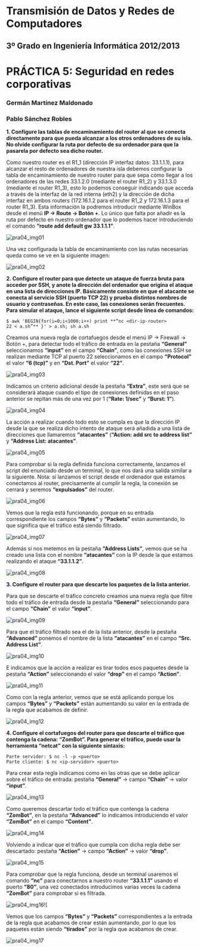 Transmisión de Datos y Redes de Computadores
============================================
3º Grado en Ingeniería Informática 2012/2013
--------------------------------------------


# PRÁCTICA 5: Seguridad en redes corporativas
### Germán Martínez Maldonado
### Pablo Sánchez Robles

**1. Configure las tablas de encaminamiento del router al que se conecta directamente para que pueda alcanzar a los otros ordenadores de su isla. No olvide configurar la ruta por defecto de su ordenador para que la pasarela por defecto sea dicho router.**

Como nuestro router es el R1_1 (dirección IP interfaz datos: 33.1.1.1), para alcanzar el resto de ordenadores de nuestra isla debemos configurar la tabla de encaminamiento de nuestro router para que sepa cómo llegar a los ordenadores de las redes 33.1.2.0 (mediante el router R1_2) y 33.1.3.0 (mediante el router R1_3), esto lo podemos conseguir indicando que acceda a través de la interfaz de la red interna (eth2) y la dirección de dicha interfaz en ambos routers (172.16.1.2 para el router R1_2 y 172.16.1.3 para el router R1_3). Esta información la podremos introducir mediante WinBox desde el menú **IP -> Route -> Botón +**. Lo único que falta por añadir es la ruta por defecto en nuestro ordenador que lo podemos hacer introduciendo el comando **“route add default gw 33.1.1.1”**.

![pra04_img01](imagenes/pra04_img01.png)

Una vez configurada la tabla de encaminamiento con las rutas necesarias queda como se ve en la siguiente imagen:

![pra04_img02](imagenes/pra04_img02.png)


**2. Configure el router para que detecte un ataque de fuerza bruta para acceder por SSH, y anote la dirección del ordenador que origina el ataque en una lista de direcciones IP. Básicamente consiste en que el atacante se conecta al servicio SSH (puerto TCP 22) y prueba distintos nombres de usuario y contraseñas. En este caso, las conexiones serán frecuentes. Para simular el ataque, lance el siguiente script desde línea de comandos:**

```
$ awk 'BEGIN{for(i=0;i<1000;i++) print **“nc <dir-ip-router> 
22 < a.sh”** }' > a.sh; sh a.sh
```

Creamos una nueva regla de cortafuegos desde el menú IP -> Firewall -> Botón +, para detectar todo el tráfico de entrada en la pestaña **“General”** seleccionamos **“input”** en el campo **“Chain”**, como las conexiones SSH se realizan mediante TCP al puerto 22 seleccionamos en el campo **“Protocol”** el valor **“6 (tcp)”** y en **“Dst. Port”** el valor **“22”**.

![pra04_img03](imagenes/pra04_img03.png)

Indicamos un criterio adicional desde la pestaña **“Extra”**, este será que se considerará ataque cuando el tipo de conexiones definidas en el paso anterior se repitan más de una vez por 1 (**“Rate: 1/sec”** y **“Burst: 1”**).

![pra04_img04](imagenes/pra04_img04.png)

La acción a realizar cuando todo esto se cumpla es que la dirección IP desde la que se realiza dicho intento de ataque será añadida a una lista de direcciones que llamaremos **“atacantes”** (**“Action: add src to address list”** y **“Address List: atacantes”**.

![pra04_img05](imagenes/pra04_img05.png)

Para comprobar si la regla definida funciona correctamente, lanzamos el script del enunciado desde un terminal, lo que nos dará una salida similar a la siguiente. Nota: si lanzamos el script desde el ordenador que estamos conectamos al router, precisamente al cumplir la regla, la conexión se cerrará y seremos **“expulsados”** del router.

![pra04_img06](imagenes/pra04_img06.png)

Vemos que la regla está funcionando, porque en su entrada correspondiente los campos **“Bytes”** y **“Packets”** están aumentando, lo que significa que el tráfico está siendo filtrado.

![pra04_img07](imagenes/pra04_img07.png)

Además si nos metemos en la pestaña **“Address Lists”**, vemos que se ha creado una lista con el nombre **“atacantes”** con la IP desde la que estamos realizando el ataque **“33.1.1.2”**.

![pra04_img08](imagenes/pra04_img08.png)


**3. Configure el router para que descarte los paquetes de la lista anterior.**

Para que se descarte el tráfico concreto creamos una nueva regla que filtre todo el tráfico de entrada desde la pestaña **“General”** seleccionando para el campo **“Chain”** el valor **“input”**.

![pra04_img09](imagenes/pra04_img09.png)

Para que el tráfico filtrado sea el de la lista anterior, desde la pestaña **“Advanced”** ponemos el nombre de la lista **“atacantes”** en el campo **“Src. Address List”**.

![pra04_img10](imagenes/pra04_img10.png)

E indicamos  que  la  acción  a  realizar  es  tirar  todos  esos  paquetes  desde  la  pestaña  **“Action”** seleccionando el valor **“drop”** en el campo **“Action”**.

![pra04_img11](imagenes/pra04_img11.png)

Como con la regla anterior, vemos que se está aplicando porque los campos **“Bytes”** y **“Packets”** están aumentando su valor en la entrada de la regla que acabamos de definir.

![pra04_img12](imagenes/pra04_img12.png)


**4. Configure el cortafuegos del router para que descarte el tráfico que contenga la cadena: **“ZomBot”**. Para generar el tráfico, puede usar la herramienta **“netcat”** con la siguiente sintaxis:**
```
Parte servidor: $ nc -l -p <puerto>
Parte cliente: $ nc <ip-servidor> <puerto>
```

Para crear esta regla indicamos como en las otras que se debe aplicar sobre el tráfico de entrada: pestaña **“General”** -> campo **“Chain”** -> valor **“input”**.

![pra04_img13](imagenes/pra04_img13.png)

Como  queremos  descartar  todo  el  tráfico  que  contenga  la  cadena  **“ZomBot”**,  en  la  pestaña **“Advanced”** lo indicamos introduciendo el valor **“ZomBot”** en el campo **“Content”**.

![pra04_img14](imagenes/pra04_img14.png)

Volviendo a indicar que el tráfico que cumpla con dicha regla debe ser descartado: pestaña **“Action”**
-> campo **“Action”** -> valor **“drop”**.

![pra04_img15](imagenes/pra04_img15.png)

Para comprobar que la regla funciona, desde un terminal usaremos el comando **“nc”** para conectarnos a nuestro router **“33.1.1.1”** usando el puerto **“80”**, una vez conectados introducimos varias veces la cadena **“ZomBot”** para comprobar si es filtrada.

![pra04_img16](imagenes/pra04_img16.png)![

Vemos que los campos **“Bytes”** y **“Packets”** correspondientes a la entrada de la regla que acabamos de crear están aumentando, por lo que los paquetes están siendo **“tirados”** por la regla que acabamos de crear.

![pra04_img17](imagenes/pra04_img17.png)

